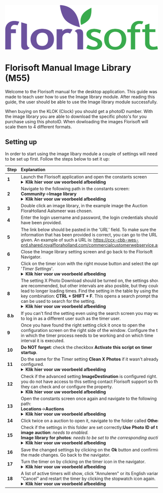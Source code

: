 <img src="../../fslogo.png">

# Florisoft Manual Image Library (M55)

Welcome to the Florisoft manual for the desktop application. This guide was made to teach user how to use the Image library module. After reading this guide, the user should be able to use the Image library module successfully.

When buying on the KLOK (Clock) you should get a photoID number. With the image library you are able to download the specific photo's for you purchase using this photoID. When dowloading the images Florisoft will scale them to 4 different formats.

## Setting up

In order to start using the image libary module a couple of settings will need to be set up first. Follow the steps below to set it up:

|Step|Explanation|
|:--|:--|
|**1**|Launch the Florisoft application and open the constants screen<details><summary><b>Klik hier voor uw voorbeeld afbeelding</b></summary><img src=".Beeldbank_Manual_ENG/media/image1.png"></details>|
|**2**|Navigate to the following path in the constants screen:<br>**Community**→**Image library**<details><summary><b>Klik hier voor uw voorbeeld afbeelding</b></summary><img src=".Beeldbank_Manual_ENG/media/image2.png"></details>|
|**3**|Double click an image library, in the example image the Auction FloraHolland Aalsmeer was chosen.|
|**4**|Enter the login username and password, the login credentials should have been provided.|
|**5**|The link below should be pasted in the '*URL*' field. To make sure the information that has been provided is correct, you can go to the URL given. An example of such a URL is: https://ccx-cbb-wes-prd.shared.royalfloraholland.com/commercialcustomerwebservice.asmx|
|**6**|Close the Image library setting screen and go back to the Florisoft Navigator.|
|**7**|Click on the timer icon with the right mouse button and select the option '*Timer Settings*'.<details><summary><b>Klik hier voor uw voorbeeld afbeelding</b></summary><img src=".Beeldbank_Manual_ENG/media/image16.png"></details>|
|**8**|The setting X Photo Download should be turned on, the settings shown are recommended, but other intervals are also posible, but they could lead to longer loading times. Find the setting in the table by using the key combination: **CTRL + SHIFT + F**. This opens a search prompt that can be used to search for the setting.<details><summary><b>Klik hier voor uw voorbeeld afbeelding</b></summary><img src=".Beeldbank_Manual_ENG/media/image17.png"></details>|
|**8.b**|If you can't find the setting even using the search screen you may want to log in as a different user such as the timer user.|
|**9**|Once you have found the right setting click it once to open the configuration screen on the right side of the window. Configure the time in which the timer process needs to be working and on which time interval it is executed.|
|**10**|**Do NOT forget**: check the checkbox **Activate this script on timer startup**.
|**11**|Do the same for the Timer setting **Clean X Photos** if it wasn't already configured.<details><summary><b>Klik hier voor uw voorbeeld afbeelding</b></summary><img src=".Beeldbank_Manual_ENG/media/image18.png"></details>|
|**12**|Check if the advanced setting **ImageDestination** is configured right. If you do not have access to this setting contact Florisoft support so that they can check and or configure the property.<details><summary><b>Klik hier voor uw voorbeeld afbeelding</b></summary><img src=".Beeldbank_Manual_ENG/media/image8.png"></details>|
|**13**|Open the constants screen once again and navigate to the following path: <br>**Locations**→**Auctions**<details><summary><b>Klik hier voor uw voorbeeld afbeelding</b></summary><img src=".Beeldbank_Manual_ENG/media/image19.png"></details>|
|**14**|Click twice on a auction to open it, navigate to the folder called **Other**.|
|**15**|Check if the settings in this folder are set correctly:**Use Photo ID of the image auction**: *needs to enabled.*<br>**Image library for photos**: *needs to be set to the corresponding auction*.<details><summary><b>Klik hier voor uw voorbeeld afbeelding</b></summary><img src=".Beeldbank_Manual_ENG/media/image19.png"></details>|
|**16**|Save the changed settings by clicking on the **Ok** button and confirming the made changes. Go back to the navigator.|
|**17**|Turn the timer on by clicking on the timer icon in the navigator.<details><summary><b>Klik hier voor uw voorbeeld afbeelding</b></summary><img src=".Beeldbank_Handleiding_NL/media/image12.png"></details>|
|**18**|A list of active timers will show, click "Annuleren" or its English variant "Cancel" and restart the timer by clicking the stopwatch icon again.<details><summary><b>Klik hier voor uw voorbeeld afbeelding</b></summary><img src=".Beeldbank_Manual_ENG/media/image13.png"></details>|